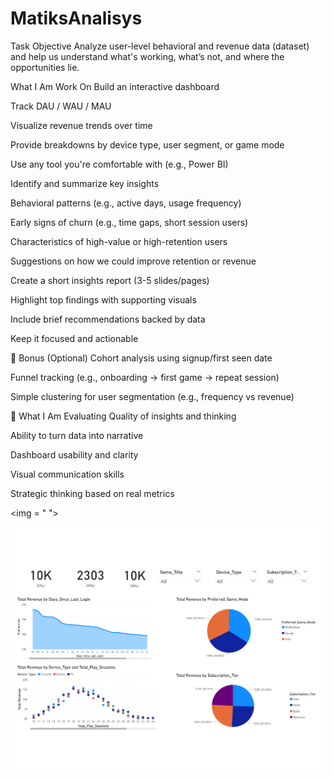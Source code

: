 # MatiksAnalisys

Task Objective
Analyze user-level behavioral and revenue data (dataset) and help us understand what's working, what’s not, and where the opportunities lie.

What I Am Work On
Build an interactive dashboard


Track DAU / WAU / MAU


Visualize revenue trends over time


Provide breakdowns by device type, user segment, or game mode


Use any tool you're comfortable with (e.g., Power BI)

Identify and summarize key insights

Behavioral patterns (e.g., active days, usage frequency)

Early signs of churn (e.g., time gaps, short session users)

Characteristics of high-value or high-retention users

Suggestions on how we could improve retention or revenue

Create a short insights report (3-5 slides/pages)


Highlight top findings with supporting visuals


Include brief recommendations backed by data


Keep it focused and actionable


🧪 Bonus (Optional)
Cohort analysis using signup/first seen date


Funnel tracking (e.g., onboarding → first game → repeat session)


Simple clustering for user segmentation (e.g., frequency vs revenue)


🎯 What I Am Evaluating
Quality of insights and thinking


Ability to turn data into narrative


Dashboard usability and clarity


Visual communication skills


Strategic thinking based on real metrics

<img = " ">

<img src="Matiks Report.pdf">
